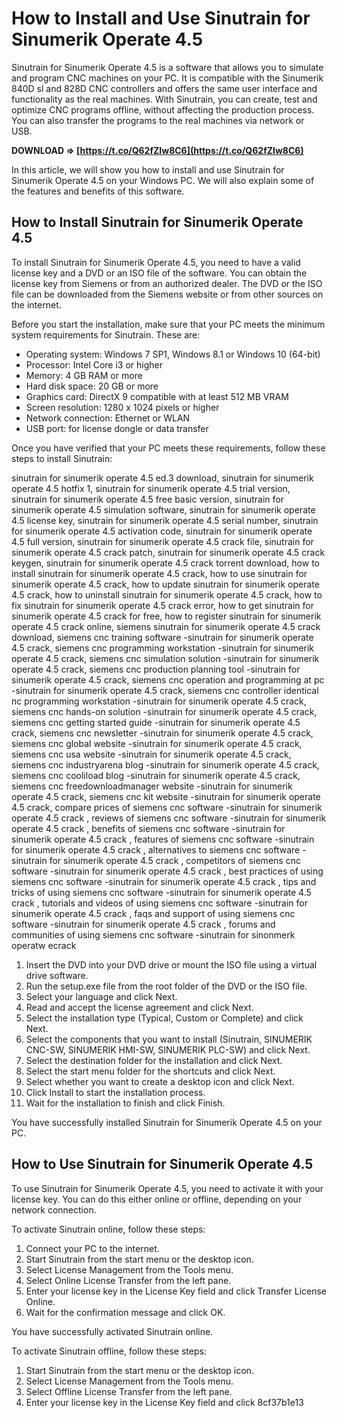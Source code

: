 # How to Install and Use Sinutrain for Sinumerik Operate 4.5
 
Sinutrain for Sinumerik Operate 4.5 is a software that allows you to simulate and program CNC machines on your PC. It is compatible with the Sinumerik 840D sl and 828D CNC controllers and offers the same user interface and functionality as the real machines. With Sinutrain, you can create, test and optimize CNC programs offline, without affecting the production process. You can also transfer the programs to the real machines via network or USB.
 
**DOWNLOAD ⇒ [https://t.co/Q62fZIw8C6](https://t.co/Q62fZIw8C6)**


 
In this article, we will show you how to install and use Sinutrain for Sinumerik Operate 4.5 on your Windows PC. We will also explain some of the features and benefits of this software.
 
## How to Install Sinutrain for Sinumerik Operate 4.5
 
To install Sinutrain for Sinumerik Operate 4.5, you need to have a valid license key and a DVD or an ISO file of the software. You can obtain the license key from Siemens or from an authorized dealer. The DVD or the ISO file can be downloaded from the Siemens website or from other sources on the internet.
 
Before you start the installation, make sure that your PC meets the minimum system requirements for Sinutrain. These are:
 
- Operating system: Windows 7 SP1, Windows 8.1 or Windows 10 (64-bit)
- Processor: Intel Core i3 or higher
- Memory: 4 GB RAM or more
- Hard disk space: 20 GB or more
- Graphics card: DirectX 9 compatible with at least 512 MB VRAM
- Screen resolution: 1280 x 1024 pixels or higher
- Network connection: Ethernet or WLAN
- USB port: for license dongle or data transfer

Once you have verified that your PC meets these requirements, follow these steps to install Sinutrain:
 
sinutrain for sinumerik operate 4.5 ed.3 download,  sinutrain for sinumerik operate 4.5 hotfix 1,  sinutrain for sinumerik operate 4.5 trial version,  sinutrain for sinumerik operate 4.5 free basic version,  sinutrain for sinumerik operate 4.5 simulation software,  sinutrain for sinumerik operate 4.5 license key,  sinutrain for sinumerik operate 4.5 serial number,  sinutrain for sinumerik operate 4.5 activation code,  sinutrain for sinumerik operate 4.5 full version,  sinutrain for sinumerik operate 4.5 crack file,  sinutrain for sinumerik operate 4.5 crack patch,  sinutrain for sinumerik operate 4.5 crack keygen,  sinutrain for sinumerik operate 4.5 crack torrent download,  how to install sinutrain for sinumerik operate 4.5 crack,  how to use sinutrain for sinumerik operate 4.5 crack,  how to update sinutrain for sinumerik operate 4.5 crack,  how to uninstall sinutrain for sinumerik operate 4.5 crack,  how to fix sinutrain for sinumerik operate 4.5 crack error,  how to get sinutrain for sinumerik operate 4.5 crack for free,  how to register sinutrain for sinumerik operate 4.5 crack online,  siemens sinutrain for sinumerik operate 4.5 crack download,  siemens cnc training software -sinutrain for sinumerik operate 4.5 crack,  siemens cnc programming workstation -sinutrain for sinumerik operate 4.5 crack,  siemens cnc simulation solution -sinutrain for sinumerik operate 4.5 crack,  siemens cnc production planning tool -sinutrain for sinumerik operate 4.5 crack,  siemens cnc operation and programming at pc -sinutrain for sinumerik operate 4.5 crack,  siemens cnc controller identical nc programming workstation -sinutrain for sinumerik operate 4.5 crack,  siemens cnc hands-on solution -sinutrain for sinumerik operate 4.5 crack,  siemens cnc getting started guide -sinutrain for sinumerik operate 4.5 crack,  siemens cnc newsletter -sinutrain for sinumerik operate 4.5 crack,  siemens cnc global website -sinutrain for sinumerik operate 4.5 crack,  siemens cnc usa website -sinutrain for sinumerik operate 4.5 crack,  siemens cnc industryarena blog -sinutrain for sinumerik operate 4.5 crack,  siemens cnc cooliload blog -sinutrain for sinumerik operate 4.5 crack,  siemens cnc freedownloadmanager website -sinutrain for sinumerik operate 4.5 crack,  siemens cnc kit website -sinutrain for sinumerik operate 4.5 crack,  compare prices of siemens cnc software -sinutrain for sinumerik operate 4.5 crack ,  reviews of siemens cnc software -sinutrain for sinumerik operate 4.5 crack ,  benefits of siemens cnc software -sinutrain for sinumerik operate 4.5 crack ,  features of siemens cnc software -sinutrain for sinumerik operate 4.5 crack ,  alternatives to siemens cnc software -sinutrain for sinumerik operate 4.5 crack ,  competitors of siemens cnc software -sinutrain for sinumerik operate 4.5 crack ,  best practices of using siemens cnc software -sinutrain for sinumerik operate 4.5 crack ,  tips and tricks of using siemens cnc software -sinutrain for sinumerik operate 4.5 crack ,  tutorials and videos of using siemens cnc software -sinutrain for sinumerik operate 4.5 crack ,  faqs and support of using siemens cnc software -sinutrain for sinumerik operate 4.5 crack ,  forums and communities of using siemens cnc software -sinutrain for sinonmerk operatw ecrack

1. Insert the DVD into your DVD drive or mount the ISO file using a virtual drive software.
2. Run the setup.exe file from the root folder of the DVD or the ISO file.
3. Select your language and click Next.
4. Read and accept the license agreement and click Next.
5. Select the installation type (Typical, Custom or Complete) and click Next.
6. Select the components that you want to install (Sinutrain, SINUMERIK CNC-SW, SINUMERIK HMI-SW, SINUMERIK PLC-SW) and click Next.
7. Select the destination folder for the installation and click Next.
8. Select the start menu folder for the shortcuts and click Next.
9. Select whether you want to create a desktop icon and click Next.
10. Click Install to start the installation process.
11. Wait for the installation to finish and click Finish.

You have successfully installed Sinutrain for Sinumerik Operate 4.5 on your PC.
 
## How to Use Sinutrain for Sinumerik Operate 4.5
 
To use Sinutrain for Sinumerik Operate 4.5, you need to activate it with your license key. You can do this either online or offline, depending on your network connection.
 
To activate Sinutrain online, follow these steps:

1. Connect your PC to the internet.
2. Start Sinutrain from the start menu or the desktop icon.
3. Select License Management from the Tools menu.
4. Select Online License Transfer from the left pane.
5. Enter your license key in the License Key field and click Transfer License Online.
6. Wait for the confirmation message and click OK.

You have successfully activated Sinutrain online.
  
To activate Sinutrain offline, follow these steps:

1. Start Sinutrain from the start menu or the desktop icon.
2. Select License Management from the Tools menu.
3. Select Offline License Transfer from the left pane.
4. Enter your license key in the License Key field and click 8cf37b1e13


